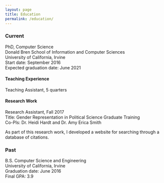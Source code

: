 ```yaml
---
layout: page
title: Education
permalink: /education/
---
```


### Current
PhD, Computer Science  
Donald Bren School of Information and Computer Sciences  
University of California, Irvine  
Start date: September 2016  
Expected graduation date: June 2021

#### Teaching Experience
Teaching Assistant, 5 quarters

#### Research Work
Research Assistant, Fall 2017  
Title: Gender Representation in Political Science Graduate Training  
Co-PIs: Dr. Heidi Hardt and Dr. Amy Erica Smith

As part of this research work, I developed a website for searching through a database of citations.

### Past
B.S. Computer Science and Engineering  
University of California, Irvine  
Graduation date: June 2016  
Final GPA: 3.9
